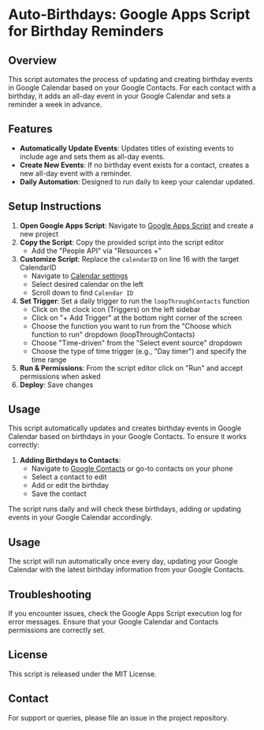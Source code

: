 # Auto-Birthdays: Google Apps Script for Birthday Reminders

## Overview
This script automates the process of updating and creating birthday events in Google Calendar based on your Google Contacts. 
For each contact with a birthday, it adds an all-day event in your Google Calendar and sets a reminder a week in advance.

## Features
- **Automatically Update Events**: Updates titles of existing events to include age and sets them as all-day events.
- **Create New Events**: If no birthday event exists for a contact, creates a new all-day event with a reminder.
- **Daily Automation**: Designed to run daily to keep your calendar updated.

## Setup Instructions
1. **Open Google Apps Script**: Navigate to [Google Apps Script](https://script.google.com) and create a new project
2. **Copy the Script**: Copy the provided script into the script editor
   - Add the "People API" via "Resources +"
3. **Customize Script**: Replace the `calendarID` on line 16 with the target CalendarID
   - Navigate to [Calendar settings](https://calendar.google.com/calendar/u/0/r/settings)
   - Select desired calendar on the left
   - Scroll down to find `Calendar ID`
4. **Set Trigger**: Set a daily trigger to run the `loopThroughContacts` function
    - Click on the clock icon (Triggers) on the left sidebar
    - Click on "+ Add Trigger" at the bottom right corner of the screen
    - Choose the function you want to run from the "Choose which function to run" dropdown (loopThroughContacts)
    - Choose "Time-driven" from the "Select event source" dropdown
    - Choose the type of time trigger (e.g., "Day timer") and specify the time range
5. **Run & Permissions**: From the script editor click on "Run" and accept permissions when asked
6. **Deploy**: Save changes

## Usage
This script automatically updates and creates birthday events in Google Calendar based on birthdays in your Google Contacts. To ensure it works correctly:

1. **Adding Birthdays to Contacts**:
   - Navigate to [Google Contacts](https://contacts.google.com) or go-to contacts on your phone
   - Select a contact to edit
   - Add or edit the birthday
   - Save the contact

The script runs daily and will check these birthdays, adding or updating events in your Google Calendar accordingly.

## Usage
The script will run automatically once every day, updating your Google Calendar with the latest birthday information from your Google Contacts.

## Troubleshooting
If you encounter issues, check the Google Apps Script execution log for error messages. Ensure that your Google Calendar and Contacts permissions are correctly set.

## License
This script is released under the MIT License.

## Contact
For support or queries, please file an issue in the project repository.
